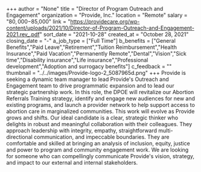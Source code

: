 +++
author = "None"
title = "Director of Program Outreach and Engagement"
organization = "Provide, Inc."
location = "Remote"
salary = "$80,000-$85,000"
link = "https://providecare.org/wp-content/uploads/2021/10/Director-of-Program-Outreach-and-Engagement-2021.rev_.pdf"
sort_date = "2021-10-28"
created_at = "October 28, 2021"
closing_date = "-"
a_job_type = ["Full Time"]
b_benefits = ["General Benefits","Paid Leave","Retirement","Tuition Reimbursement","Health Insurance","Paid Vacation","Permanently Remote","Dental","Vision","Sick time","Disability insurance","Life insurance","Professional development","Adoption and surrogacy benefits"]
c_feedback = ""
thumbnail = "../../images/Provide-logo-2_5087965d.png"
+++
Provide is seeking a dynamic team manager to lead Provide's Outreach and Engagement team to drive programmatic expansion and to lead our strategic partnership work. In this role, the DPOE will revitalize our Abortion Referrals Training strategy, identify and engage new audiences for new and existing programs, and launch a provider network to help support access to abortion care in marginalized communities.  This work will evolve as Provide grows and shifts. Our ideal candidate is a clear, strategic thinker who delights in robust and meaningful collaboration with their colleagues.  They approach leadership with integrity, empathy, straightforward multi-directional communication, and impeccable boundaries. They are comfortable and skilled at bringing an analysis of inclusion, equity, justice and power to program and community engagement work.  We are looking for someone who can compellingly communicate Provide's vision, strategy, and impact to our external and internal stakeholders.  